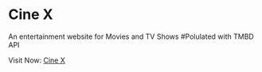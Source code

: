 # Cine X

An entertainment website for Movies and TV Shows
#Polulated with TMBD API

Visit Now: [Cine X](https://cinx.vercel.app/)

